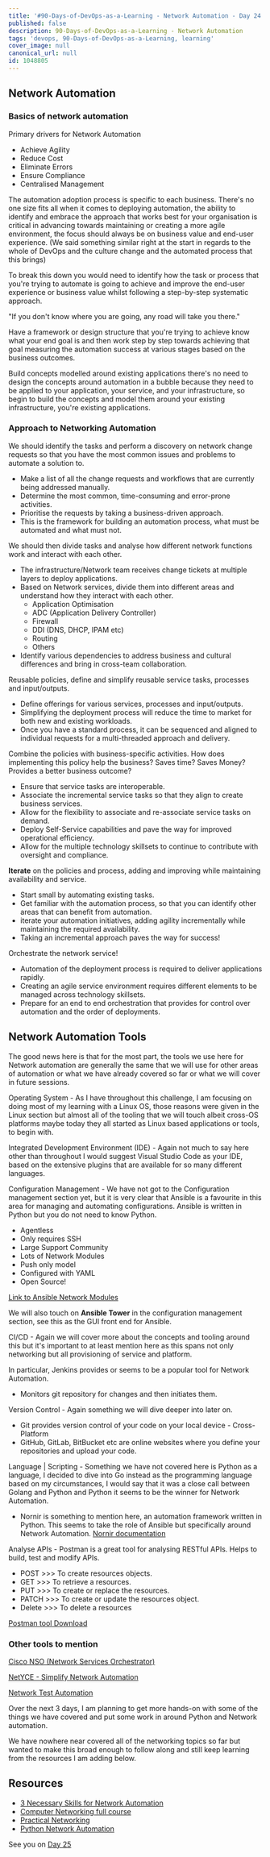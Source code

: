 ```yaml
---
title: '#90-Days-of-DevOps-as-a-Learning - Network Automation - Day 24'
published: false
description: 90-Days-of-DevOps-as-a-Learning - Network Automation
tags: 'devops, 90-Days-of-DevOps-as-a-Learning, learning'
cover_image: null
canonical_url: null
id: 1048805
---
```

## Network Automation 

### Basics of network automation

Primary drivers for Network Automation 
- Achieve Agility 
- Reduce Cost 
- Eliminate Errors 
- Ensure Compliance 
- Centralised Management 

The automation adoption process is specific to each business. There's no one size fits all when it comes to deploying automation, the ability to identify and embrace the approach that works best for your organisation is critical in advancing towards maintaining or creating a more agile environment, the focus should always be on business value and end-user experience. (We said something similar right at the start in regards to the whole of DevOps and the culture change and the automated process that this brings)

To break this down you would need to identify how the task or process that you're trying to automate is going to achieve and improve the end-user experience or business value whilst following a step-by-step systematic approach.

"If you don't know where you are going, any road will take you there."

Have a framework or design structure that you're trying to achieve know what your end goal is and then work step by step towards achieving that goal measuring the automation success at various stages based on the business outcomes.

Build concepts modelled around existing applications there's no need to design the concepts around automation in a bubble because they need to be applied to your application, your service, and your infrastructure, so begin to build the concepts and model them around your existing infrastructure, you're existing applications. 

### Approach to Networking Automation 

We should identify the tasks and perform a discovery on network change requests so that you have the most common issues and problems to automate a solution to. 

- Make a list of all the change requests and workflows that are currently being addressed manually. 
- Determine the most common, time-consuming and error-prone activities. 
- Prioritise the requests by taking a business-driven approach. 
- This is the framework for building an automation process, what must be automated and what must not. 

We should then divide tasks and analyse how different network functions work and interact with each other. 

- The infrastructure/Network team receives change tickets at multiple layers to deploy applications. 
- Based on Network services, divide them into different areas and understand how they interact with each other. 
    - Application Optimisation 
    - ADC (Application Delivery Controller)
    - Firewall 
    - DDI (DNS, DHCP, IPAM etc)
    - Routing 
    - Others
- Identify various dependencies to address business and cultural differences and bring in cross-team collaboration. 

Reusable policies, define and simplify reusable service tasks, processes and input/outputs. 

- Define offerings for various services, processes and input/outputs. 
- Simplifying the deployment process will reduce the time to market for both new and existing workloads. 
- Once you have a standard process, it can be sequenced and aligned to individual requests for a multi-threaded approach and delivery. 

Combine the policies with business-specific activities. How does implementing this policy help the business? Saves time? Saves Money? Provides a better business outcome? 

- Ensure that service tasks are interoperable. 
- Associate the incremental service tasks so that they align to create business services. 
- Allow for the flexibility to associate and re-associate service tasks on demand. 
- Deploy Self-Service capabilities and pave the way for improved operational efficiency. 
- Allow for the multiple technology skillsets to continue to contribute with oversight and compliance. 

**Iterate** on the policies and process, adding and improving while maintaining availability and service. 

- Start small by automating existing tasks. 
- Get familiar with the automation process, so that you can identify other areas that can benefit from automation. 
- iterate your automation initiatives, adding agility incrementally while maintaining the required availability. 
- Taking an incremental approach paves the way for success! 

Orchestrate the network service!

- Automation of the deployment process is required to deliver applications rapidly. 
- Creating an agile service environment requires different elements to be managed across technology skillsets. 
- Prepare for an end to end orchestration that provides for control over automation and the order of deployments. 

## Network Automation Tools 

The good news here is that for the most part, the tools we use here for Network automation are generally the same that we will use for other areas of automation or what we have already covered so far or what we will cover in future sessions. 

Operating System - As I have throughout this challenge, I am focusing on doing most of my learning with a Linux OS, those reasons were given in the Linux section but almost all of the tooling that we will touch albeit cross-OS platforms maybe today they all started as Linux based applications or tools, to begin with. 

Integrated Development Environment (IDE) - Again not much to say here other than throughout I would suggest Visual Studio Code as your IDE, based on the extensive plugins that are available for so many different languages. 

Configuration Management - We have not got to the Configuration management section yet, but it is very clear that Ansible is a favourite in this area for managing and automating configurations. Ansible is written in Python but you do not need to know Python. 
    
- Agentless 
- Only requires SSH
- Large Support Community 
- Lots of Network Modules
- Push only model 
- Configured with YAML 
- Open Source!  

[Link to Ansible Network Modules](https://docs.ansible.com/ansible/2.9/modules/list_of_network_modules.html)

We will also touch on **Ansible Tower** in the configuration management section, see this as the GUI front end for Ansible. 

CI/CD - Again we will cover more about the concepts and tooling around this but it's important to at least mention here as this spans not only networking but all provisioning of service and platform. 

In particular, Jenkins provides or seems to be a popular tool for Network Automation.

- Monitors git repository for changes and then initiates them. 

Version Control - Again something we will dive deeper into later on. 

- Git provides version control of your code on your local device - Cross-Platform
- GitHub, GitLab, BitBucket etc are online websites where you define your repositories and upload your code. 

Language | Scripting - Something we have not covered here is Python as a language, I decided to dive into Go instead as the programming language based on my circumstances, I would say that it was a close call between Golang and Python and Python it seems to be the winner for Network Automation. 

- Nornir is something to mention here, an automation framework written in Python. This seems to take the role of Ansible but specifically around Network Automation. [Nornir documentation](https://nornir.readthedocs.io/en/latest/) 

Analyse APIs - Postman is a great tool for analysing RESTful APIs. Helps to build, test and modify APIs.

- POST >>> To create resources objects.
- GET  >>> To retrieve a resources.
- PUT  >>> To create or replace the resources.
- PATCH >>> To create or update the resources object.
- Delete >>> To delete a resources

[Postman tool Download](https://www.postman.com/downloads/)

### Other tools to mention

[Cisco NSO (Network Services Orchestrator)](https://www.cisco.com/c/en/us/products/cloud-systems-management/network-services-orchestrator/index.html)

[NetYCE - Simplify Network Automation](https://netyce.com/)

[Network Test Automation](https://pubhub.devnetcloud.com/media/genie-feature-browser/docs/#/)

Over the next 3 days, I am planning to get more hands-on with some of the things we have covered and put some work in around Python and Network automation. 

We have nowhere near covered all of the networking topics so far but wanted to make this broad enough to follow along and still keep learning from the resources I am adding below. 

## Resources 

- [3 Necessary Skills for Network Automation](https://www.youtube.com/watch?v=KhiJ7Fu9kKA&list=WL&index=122&t=89s)
- [Computer Networking full course](https://www.youtube.com/watch?v=IPvYjXCsTg8)
- [Practical Networking](http://www.practicalnetworking.net/)
- [Python Network Automation](https://www.youtube.com/watch?v=xKPzLplPECU&list=WL&index=126)

See you on [Day 25](day25.md)
